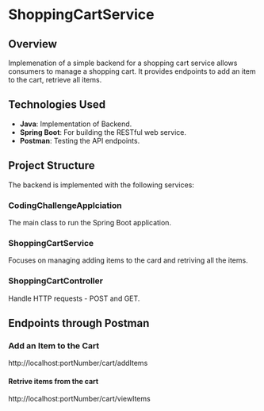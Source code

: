 # ShoppingCartService

## Overview
Implemenation of a simple backend for a shopping cart service allows consumers to manage a shopping cart. It provides endpoints to add an item to the cart, retrieve all items.

## Technologies Used
- **Java**: Implementation of Backend.
- **Spring Boot**: For building the RESTful web service.
- **Postman**: Testing the API endpoints.

## Project Structure
The backend is implemented with the following services:

### CodingChallengeApplciation
The main class to run the Spring Boot application.

### ShoppingCartService
Focuses on managing adding items to the card and retriving all the items.

### ShoppingCartController
Handle HTTP requests - POST and GET.

## Endpoints through Postman 

### Add an Item to the Cart
http://localhost:portNumber/cart/addItems

#### Retrive items from the cart
http://localhost:portNumber/cart/viewItems
